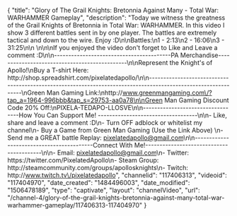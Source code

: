 {
    "title": "Glory of The Grail Knights: Bretonnia Against Many - Total War: WARHAMMER Gameplay",
    "description": "Today we witness the greatness of the Grail Knights of Bretonnia in Total War: WARHAMMER.  In this video I show 3 different battles sent in by one player.  The battles are extremely tactical and down to the wire.  Enjoy :D\n\nBattles:\n1 - 2:13\n2 - 16:06\n3 -  31:25\n\n \n\n\nIf you enjoyed the video don't forget to Like and Leave a comment :D\n\n-----------------------------------------PA Merchandise----------------------------------------------\n\nRepresent the Knight's of Apollo!\nBuy a T-shirt Here: http:\/\/shop.spreadshirt.com\/pixelatedapollo\/\n\n---------------------------------------------------------------------------------------------------------------\nGreen Man Gaming Link:\nhttp:\/\/www.greenmangaming.com\/?tap_a=1964-996bbb&tap_s=29753-aa0a78\n\nGreen Man Gaming Discount Code 20% Off:\nPIXELA-TEDAPO-LLOSVE\n\n----------------------------------How You Can Support Me! -----------------------------------\n\n- Like, share and leave a comment :D\n- Turn OFF adblock or whitelist my channel\n- Buy a Game from Green Man Gaming (Use the Link Above) \n- Send me a GREAT battle Replay: pixelatedapollo@gmail.com\n\n------------------------------------------Connect With Me!-----------------------------------------\n\n- Email: pixelatedapollo@gmail.com\n- Twitter: https:\/\/twitter.com\/PixelatedApollo\n- Steam Group:  http:\/\/steamcommunity.com\/groups\/apollosknights\n- Twitch: http:\/\/www.twitch.tv\/pixelatedapollo",
    "channelid": "117406313",
    "videoid": "117404970",
    "date_created": "1484496003",
    "date_modified": "1506478189",
    "type": "captivate",
    "layout": "channelVideo",
    "url": "\/channel-4\/glory-of-the-grail-knights-bretonnia-against-many-total-war-warhammer-gameplay\/117406313-117404970"
}